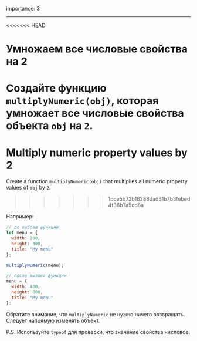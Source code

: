 importance: 3

---

<<<<<<< HEAD
# Умножаем все числовые свойства на 2

Создайте функцию `multiplyNumeric(obj)`, которая умножает все числовые свойства объекта `obj` на `2`.
=======
# Multiply numeric property values by 2

Create a function `multiplyNumeric(obj)` that multiplies all numeric property values of `obj` by `2`.
>>>>>>> 1dce5b72b16288dad31b7b3febed4f38b7a5cd8a

Например:

```js
// до вызова функции
let menu = {
  width: 200,
  height: 300,
  title: "My menu"
};

multiplyNumeric(menu);

// после вызова функции
menu = {
  width: 400,
  height: 600,
  title: "My menu"
};
```

Обратите внимание, что `multiplyNumeric` не нужно ничего возвращать. Следует напрямую изменять объект.

P.S. Используйте `typeof` для проверки, что значение свойства числовое.

